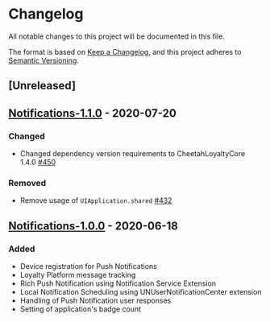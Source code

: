 # Changelog
All notable changes to this project will be documented in this file.

The format is based on [Keep a Changelog](https://keepachangelog.com/en/1.0.0/),
and this project adheres to [Semantic Versioning](https://semver.org/spec/v2.0.0.html).

## [Unreleased]

## [Notifications-1.1.0] - 2020-07-20
### Changed
- Changed dependency version requirements to CheetahLoyaltyCore 1.4.0 [#450]

### Removed
- Remove usage of `UIApplication.shared` [#432]

[#432]: https://github.com/LoyalSphere/cheetah-loyalty-ios-sdk/pull/432
[#450]: https://github.com/LoyalSphere/cheetah-loyalty-ios-sdk/pull/450

## [Notifications-1.0.0] - 2020-06-18
### Added
- Device registration for Push Notifications
- Loyalty Platform message tracking
- Rich Push Notification using Notification Service Extension
- Local Notification Scheduling using UNUserNotificationCenter extension
- Handling of Push Notification user responses
- Setting of application's badge count

[Notifications-1.1.0]: https://github.com/LoyalSphere/cheetah-loyalty-ios-sdk/milestone/33?closed=1
[Notifications-1.0.0]: https://github.com/LoyalSphere/cheetah-loyalty-ios-sdk/milestone/29?closed=1
